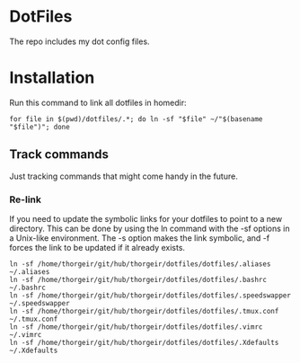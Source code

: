 # DotFiles
The repo includes my dot config files.

# Installation
Run this command to link all dotfiles in homedir:
```
for file in $(pwd)/dotfiles/.*; do ln -sf "$file" ~/"$(basename "$file")"; done
```

## Track commands
Just tracking commands that might come handy in the future.

### Re-link
If you need to update the symbolic links for your dotfiles to point to a new directory.
This can be done by using the ln command with the -sf options in a Unix-like environment.
The -s option makes the link symbolic, and -f forces the link to be updated if it already exists.
```
ln -sf /home/thorgeir/git/hub/thorgeir/dotfiles/dotfiles/.aliases ~/.aliases
ln -sf /home/thorgeir/git/hub/thorgeir/dotfiles/dotfiles/.bashrc ~/.bashrc
ln -sf /home/thorgeir/git/hub/thorgeir/dotfiles/dotfiles/.speedswapper ~/.speedswapper
ln -sf /home/thorgeir/git/hub/thorgeir/dotfiles/dotfiles/.tmux.conf ~/.tmux.conf
ln -sf /home/thorgeir/git/hub/thorgeir/dotfiles/dotfiles/.vimrc ~/.vimrc
ln -sf /home/thorgeir/git/hub/thorgeir/dotfiles/dotfiles/.Xdefaults ~/.Xdefaults
```
